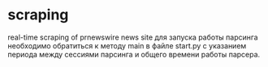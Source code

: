 # scraping
real-time scraping of prnewswire news site
для запуска работы парсинга необходимо обратиться к методу main в файле start.py с указанием периода между сессиями парсинга и общего времени работы парсера. 
